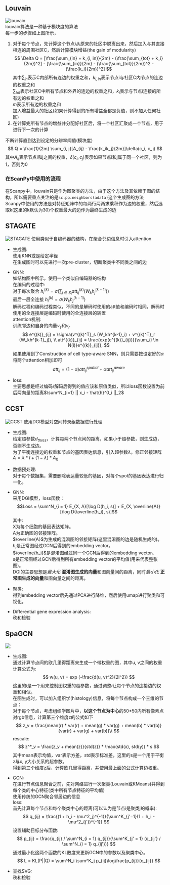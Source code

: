 ## Louvain
![louvain](https://cdn.jsdelivr.net/gh/R1szW7xqoVdA/Vu-jewdLEw--f-_-/img/202211011142238.png)  
louvain算法是一种基于模块度的算法  
每一步的步骤如上图所示，
1. 对于每个节点，先计算这个节点i从原来的社区中脱离出来，然后加入与其直接相连的周围社区C，然后计算模块增益(the gain of modularity)  
$$
\Delta Q = [\frac{\sum_{in} + k_{i, in}}{2m} - (\frac{\sum_{tot} + k_i}{2m})^2] - [\frac{\sum_{in}}{2m} - (\frac{\sum_{tot}}{2m})^2 - (\frac{k_i}{2m})^2]
$$
其中$\sum_{in}$表示C内部所有连边的权重之和，$k_{i, in}$表示节点i与社区C内节点的连边的权重之和  
$\sum_{tot}$表示社区C中所有节点和外界的连边的权重之和，$k_i$表示与节点i连接的所有边的权重之和  
$m$表示所有边的权重之和  
加入增益最大的社区(如果计算得到的所有增益全都是负值，则不加入任何社区)  
2. 在计算完所有节点的增益并分配好社区后，将一个社区汇聚成一个节点，用于进行下一次的计算  

不断计算直到达到设定的分辨率阈值(模块度)  
$$
Q = \frac{1}{2m} \sum_{i, j}[A_{ij} - \frac{k_ik_j}{2m}]\delta(c_i, c_j)
$$
其中$A_{ij}$表示节点i和j之间的权重，$\delta(c_i, c_j)$表示如果节点i和j属于同一个社区，则为1，否则为0

### 在ScanPy中使用的流程
在Scanpy中，louvain只是作为图聚类的方法，由于这个方法及其依赖于图的结构，所以需要重点关注的是```sc.pp.neighbors(adata)```这个生成图的方法  
Scanpy中使用的方法是对特征矩阵中的每两行两两求乘积作为边的权重，然后选取k(这里的k默认为30)个权重最大的边作为最终生成的边

## STAGATE
![STAGATE](https://cdn.jsdelivr.net/gh/R1szW7xqoVdA/Vu-jewdLEw--f-_-/img/202211011143944.png)
使用类似于自编码器的结构，在聚合邻边信息时引入attention  

- 生成图:  
使用KNN或是给定半径  
在生成图时可以先进行一次pre-cluster，切断聚类中不同类之间的边  

- GNN:  
如结构图中所示，使用一个类似自编码器的结构  
在编码的过程中:  
对于每次聚合 $h^{(k)}_i = \sigma(\sum_{j\in S_i} att^{(k)}_{ij} (W_kh^{(k-1)}_j))$  
最后一层全连接 $h^{(k)}_i = \sigma(W_kh^{(k-1)}_j)$  
解码过程和编码过程类似，不同的是解码时使用的att值和编码时相同，解码时使用的全连接层是编码时使用的全连接层的转置   
attention机制:  
训练邻边和自身的向量$v_s$和$v_r$  
$$
e^{(k)}_{ij} = \sigma(v^{(k)^T}_s (W_kh^{k-1}_i) + v^{(k)^T}_r (W_kh^{k-1}_j)), \\
att^{(k)}_{ij} = \frac{exp(e^{(k)}_{ij})}{\sum_{i \in N(i)}e^{(k)}_{ij}},
$$
如果使用到了Construction of cell type-aware SNN，则只需要按设定好的$\alpha$将两个attention相加即可
$$
att_{ij} = (1 - \alpha)att^{spatial}_{ij} + \alpha att^{aware}_{ij}
$$

- loss:  
主要思想是经过编码/解码后得到的值应该和原值类似，所以loss函数设置为前后两向量的距离$\sum^N_{i=1} || x_i - \hat{h}^0_i ||_2$

## CCST
![CCST](https://cdn.jsdelivr.net/gh/R1szW7xqoVdA/Vu-jewdLEw--f-_-/img/202211011144775.png)
使用DGI模型对空间转录组数据进行处理    

- 生成图:  
给定超参数$d_{thres}$，计算每两个节点间的距离，如果小于超参数，则生成边，否则不生成边。  
为了平衡连接边的权重和节点的基因表达信息，引入超参数$\lambda$，修正邻接矩阵$A = \lambda * I + (1 - \lambda) * A_0$  

- 数据预处理:   
对于每个数据集，需要删除表达量较低的基因，对每个spot的基因表达进行归一化。

- GNN:  
采用DGI模型，loss函数：
$$Loss = \sum^N_{i = 1} E_{X, A}[\log D(h_i, s)] + E_{X, \overline{A}}[\log D(\overline{h_i}, s)]$$ 
其中:  
X为每个细胞的基因表达矩阵。  
A为正确图的邻接矩阵。  
$\overline{A}$为生成的混淆图的邻接矩阵(这里混淆图的边是随机生成的)。  
$h_i$是正常图经过GCN后得到的embedding vector。  
$\overline{h_i}$是混淆图经过同一个GCN后得到的embedding vector。  
s是正常图经过GCN后得到所有embedding vector的平均值(用来代表整张图)。  
DGI的主要思想是*最大化* **混淆图生成的向量**和图向量间的距离，同时*最小化* **正常图生成的向量**和图向量之间的距离。  

- 聚类:  
得到embedding vector后先通过PCA进行降维，然后使用umap进行聚类和可视化。  

- Differential gene expression analysis:  
秩和检验

## SpaGCN
![](https://cdn.jsdelivr.net/gh/R1szW7xqoVdA/Vu-jewdLEw--f-_-/img/202211011145644.jpg)

- 生成图:  
通过计算节点间的欧几里得距离来生成一个带权重的图，其中u, v之间的权重计算公式为:  
$$
w(u, v) = exp (-\frac{d(u, v)^2}{2l^2})
$$
这里的$l$是一个用来控制图权重的超参数，通过调整$l$让每个节点的连接边的权重和相似。  
在图生成时，可以加入组织学(histology)信息，将每个节点构成一个三维的节点：  
对于每个节点，考虑组织学图片中，**以这个节点为中心**的50*50内所有像素点对rgb信息，计算第三个维度z的公式如下  
$$
z_v = \frac{mean(r) * var(r) + mean(g) * var(g) + mean(b) * var(b)}{var(r) + var(g) + var(b)}\\
$$
rescale:
$$
z^*_v = \frac{z_v + mean(z)}{std(z)} * \max(std(x), std(y)) * s
$$
其中mean表示均值，var表示方差，std表示标准差，这里的s是一个用于平衡z与x, y大小关系的超参数。  
得到第三个维度z后，计算欧几里得距离，并使用最上面的公式计算边权重。

- GCN:  
在进行节点信息聚合之前，先对网络进行一次聚类(Louvain或KMeans)并得到每个类的中心特征(类中所有节点特征的平均值)  
使用传统的GCN聚合邻居边的信息  
loss:  
首先计算每个节点和每个聚类中心的距离(可以认为是节点i是聚类j的概率):  
$$
q_{ij} = \frac{(1 + h_i - \mu^2_j)^{-1}}{\sum^K_{j'=1}(1 + h_i - \mu^2_{j'})^{-1}}
$$
设置辅助目标分布函数:  
$$
p_{ij} = \frac{q_{ij} / \sum^N_{i = 1} q_{ij}}{\sum^K_{j' = 1} (q_{ij'} / \sum^N_{i = 1} q_{ij'})}
$$
通过最小化这两个函数的KL散度来更新GCN中的参数以及聚类中心。  
$$
L = KL(P||Q) = \sum^N_i \sum^K_j p_{ij}\log\frac{p_{ij}}{q_{ij}}
$$

- 查找SVG:  
秩和检验
